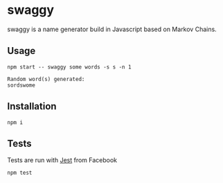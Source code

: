 # swaggy
swaggy is a name generator build in Javascript based on Markov Chains.

## Usage
```shell
npm start -- swaggy some words -s s -n 1

Random word(s) generated:
sordswome
```

## Installation
`npm i`

## Tests
Tests are run with [Jest](https://facebook.github.io/jest/) from Facebook

`npm test`
